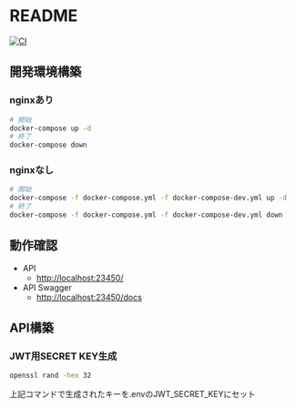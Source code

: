 # README

[![CI](https://github.com/undefeated-davout/fastapi-practice/actions/workflows/api.yml/badge.svg)](https://github.com/undefeated-davout/fastapi-practice/actions/workflows/api.yml)

## 開発環境構築

### nginxあり

```.bash
# 開始
docker-compose up -d
# 終了
docker-compose down
```

### nginxなし

```.bash
# 開始
docker-compose -f docker-compose.yml -f docker-compose-dev.yml up -d
# 終了
docker-compose -f docker-compose.yml -f docker-compose-dev.yml down
```

## 動作確認

- API
  - [http://localhost:23450/](http://localhost:23450/)
- API Swagger
  - [http://localhost:23450/docs](http://localhost:23450/docs)

## API構築

### JWT用SECRET KEY生成

```.bash
openssl rand -hex 32
```

上記コマンドで生成されたキーを.envのJWT_SECRET_KEYにセット
